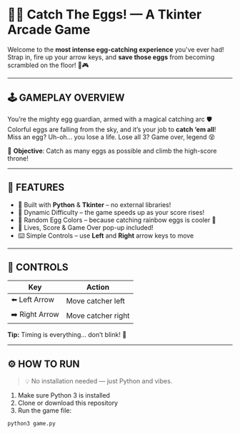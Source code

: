 # 🥚💥 Catch The Eggs! — A Tkinter Arcade Game

Welcome to the **most intense egg-catching experience** you've ever had!  
Strap in, fire up your arrow keys, and **save those eggs** from becoming scrambled on the floor! 🐣🎮

---

## 🕹️ GAMEPLAY OVERVIEW

You’re the mighty egg guardian, armed with a magical catching arc 🛡️  
Colorful eggs are falling from the sky, and it’s your job to **catch ‘em all**!  
Miss an egg? Uh-oh... you lose a life. Lose all 3? Game over, legend 😵

🎯 **Objective**: Catch as many eggs as possible and climb the high-score throne!

---

## 🎨 FEATURES

- 🐍 Built with **Python** & **Tkinter** – no external libraries!
- 🧠 Dynamic Difficulty – the game speeds up as your score rises!
- 🌈 Random Egg Colors – because catching rainbow eggs is cooler 🌈
- 💙 Lives, Score & Game Over pop-up included!
- ⌨️ Simple Controls – use **Left** and **Right** arrow keys to move

---

## 🎯 CONTROLS

| Key        | Action            |
|------------|-------------------|
| ⬅️ Left Arrow | Move catcher left  |
| ➡️ Right Arrow | Move catcher right |

**Tip:** Timing is everything… don’t blink! 👀

---

## ⚙️ HOW TO RUN

> 💡 No installation needed — just Python and vibes.

1. Make sure Python 3 is installed  
2. Clone or download this repository  
3. Run the game file:

```bash
python3 game.py
